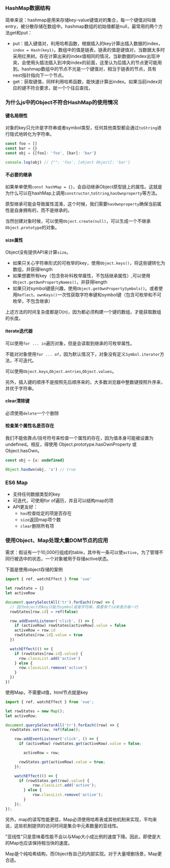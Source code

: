 ### HashMap数据结构

简单来说：hashmap是用来存储key-value键值对的集合，每一个键值对叫做entry，被分散存储在数组中。hashmap数组的初始值都是null，最常用的两个方法get和put：
+ put：插入键值对，利用哈希函数，根据插入的key计算出插入数据的index，`index = Hash(key1)`。数组中的值是链表，链表的值是键值对，当数据太多时采用红黑树。存在计算出来的index值相同的情况，当新数据的index出现冲突，会使用头插法插入到冲突index的前面，这里认为后插入的节点更可能用到。hashmap数组中的节点不光是一个键值对，相当于链表的节点，具有next指针指向下一个节点。
+ get：获取键值，同样利用哈希函数，能快速计算出index。如果当前index对应的键不符合要求，就一个个往后查找，

### 为什么js中的Object不符合HashMap的使用情况

#### 键名局限性

对象的key只允许是字符串或者symbol类型，任何其他类型都会通过`toString`进行隐式地转化为字符串。

~~~js
const foo = []
const bar = {}
const obj = {[foo]: 'foo', [bar]: 'bar'}

console.log(obj) // {"": 'foo', [object Object]: 'bar'}
~~~

#### 不必要的继承

如果单单使用`const hashMap = {}`，会自动继承Object原型链上的属性。这就是为什么可以在hashMap上调用`constructor`,`toString`,`hasOwnproperty`等方法。

原型继承可能会导致属性混淆，这个时候，我们需要`hasOwnproperty`确保当前属性是自身拥有的，而不是继承的。

当然创建对象时候，可以使用`Object.create(null)`，可以生成一个不继承`Object.prototype`的对象。

#### size属性

Object没有提供API来计算`size`。

+ 如果只关心字符串形式的可枚举的key，使用`Object.keys()`，将这些键转化为数组，并获得length
+ 如果想要所有key（包含弥补科枚举属性，不包括继承属性）,可以使用`Object.getOwnPropertyNames()`，并获得length
+ 如果只对symbol键感兴趣，使用`Object.getOwnPropertySymbols()`。或者使用`Reflect。ownKeys()`一次性获取字符串键和symbol键（包含可枚举和不可枚举，不包含继承）

上述方法的时间复杂度都是O(n)，因为都必须构建一个键的数组，才能获取数组的长度。

#### iterate迭代器

可以使用`for ... in`遍历对象，但是会读取到继承的可枚举属性。

不能对对象使用`for ... of`，因为默认情况下，对象没有定义`Symbol.iterator`方法，不可迭代。

可以使用`Object.keys`,`Object.entries`,`Object.values`。

另外，插入键的顺序不是按照先后顺序来的，大多数浏览器中整数键按照升序来，并优于字符串。

#### clear清除键

必须使用`delete`一个个删除

#### 检查某个属性名是否存在

我们不能依靠点/括号符号来检查一个属性的存在，因为值本身可能被设置为 undefined。相反，得使用 Object.prototype.hasOwnProperty 或 Object.hasOwn。
~~~js
const obj = {a: undefined}

Object.hasOwn(obj, 'a') // true
~~~

### ES6 Map

+ 支持任何数据类型的key
+ 可迭代，可使用for of遍历，并且可以结构map的项
+ API更友好：
  + `has`检查给定的项是否存在
  + `size`返回map项个数
  + `clear`删除所有项

### 使用Object、Map处理大量DOM节点的应用

需求：假设有一个10,000行组成的table，其中有一条可以使`active`，为了管理不同行被选中的状态，一个对象被用于存储active状态。

下面是使用object存储的案例
~~~js
import { ref, watchEffect } from 'vue'

let rowState = {}
let activeRow

document.querySelectAll('tr').forEach((row) => {
  // 因为object的key只能为symbol或者字符串，需要有个id来表示每一行
  rowStates[row.id] = ref(false)

  row.addEventListener('click', () => {
    if (activeRow) rowStates[activeRow].value = false
    activeRow = row.id
    rowStates[row.id].value = true
  })

  watchEffect(() => {
    if (rowStates[row.id].value) {
      row.classList.add('active')
    } else {
      row.classList.remove('active')
    }
  })
})
~~~

使用Map，不需要id值，html节点就是key
~~~js
import { ref, watchEffect } from 'vue';

let rowStates = new Map();
let activeRow;

document.querySelectorAll('tr').forEach((row) => {
  rowStates.set(row, ref(false));

    row.addEventListener('click', () => {
      if (activeRow) rowStates.get(activeRow).value = false;

        activeRow = row;

      rowStates.get(activeRow).value = true;
    });

    watchEffect(() => {
      if (rowStates.get(row).value) {
            row.classList.add('active');
        } else {
            row.classList.remove('active');
        }
    });
});
~~~

另外，map的读写性能更佳，Map必须使用哈希表或其他机制来实现，平均来说，这些机制提供的访问时间是集合中元素数量的亚线性。

"亚线性"只是意味着性能不会以与Map大小成比例的速度下降。因此，即使是大的Map也应该保持相当快的速度。

Map是个纯哈希结构，而Object有自己的内部实现。对于大量增删场景，Map更合适。